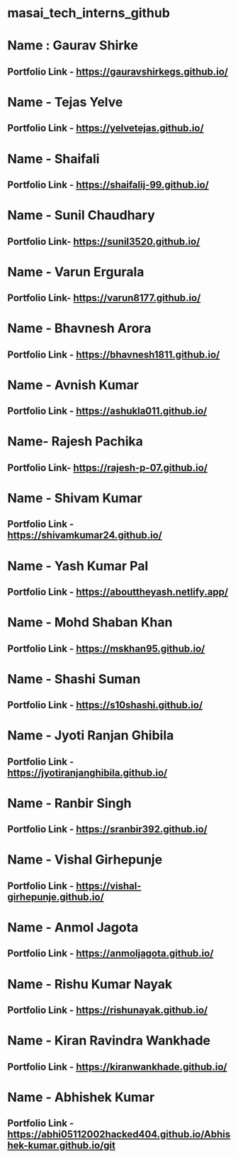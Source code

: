 # masai_tech_interns_github

# Name : Gaurav Shirke
## Portfolio Link - https://gauravshirkegs.github.io/ 

# Name - Tejas Yelve
## Portfolio Link - https://yelvetejas.github.io/

# Name - Shaifali
## Portfolio Link - https://shaifalij-99.github.io/

# Name - Sunil Chaudhary
## Portfolio Link- <https://sunil3520.github.io/>

# Name - Varun Ergurala
## Portfolio Link- <https://varun8177.github.io/>

# Name - Bhavnesh Arora
## Portfolio Link - https://bhavnesh1811.github.io/

# Name - Avnish Kumar
## Portfolio Link - https://ashukla011.github.io/

# Name- Rajesh Pachika
## Portfolio Link- https://rajesh-p-07.github.io/

# Name - Shivam Kumar
## Portfolio Link - https://shivamkumar24.github.io/

# Name - Yash Kumar Pal
## Portfolio Link - https://abouttheyash.netlify.app/

# Name - Mohd Shaban Khan
## Portfolio Link - https://mskhan95.github.io/

# Name - Shashi Suman
## Portfolio Link - https://s10shashi.github.io/

# Name - Jyoti Ranjan Ghibila
## Portfolio Link - https://jyotiranjanghibila.github.io/

# Name - Ranbir Singh
## Portfolio Link - https://sranbir392.github.io/

# Name - Vishal Girhepunje
## Portfolio Link - https://vishal-girhepunje.github.io/

# Name - Anmol Jagota
## Portfolio Link - https://anmoljagota.github.io/

# Name - Rishu Kumar Nayak
## Portfolio Link - https://rishunayak.github.io/

# Name - Kiran Ravindra Wankhade
## Portfolio Link - https://kiranwankhade.github.io/

# Name - Abhishek Kumar
## Portfolio Link - https://abhi05112002hacked404.github.io/Abhishek-kumar.github.io/git

